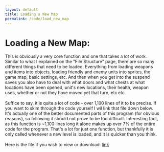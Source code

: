 ```yaml
---
layout: default
title: Loading a New Map
permalink: /code/load_new_map
--- 
```



# Loading a New Map:

This is obviously a very core function and one that takes a lot of work. Similar to what I explained on the "File Structure" page, there are so many different things that need to be loaded. Everything from loading weapons and items into objects, loading friendly and enemy units into sprites, the game map, basic settings, etc. And then when you get into the suspend saves you also have to deal with what doors and what chests at what locations have been opened, unit's new locations, their health, weapon uses, whether or not they have moved yet that turn, etc etc.
<br>
<br>
Suffice to say, it is quite a lot of code - over 1,100 lines of it to be precise. If you want to skim through the code yourself I wil link that file down below. It's actually one of the better documented parts of this program (for obvious reasons), so following it should not prove to be too difficult. Interesting fact, as this function is ~1,100 lines long it alone makes up over 7% of the entire code for the program. That's a lot for just one function, but thankfully it is only called whenever a new level is loaded, and it is quicker than you think.
<br>
<br>
Here is the file if you wish to view or download: [link](https://github.com/fe-moldark/fe_dev/blob/main/_downloads/load_new_map.py)
